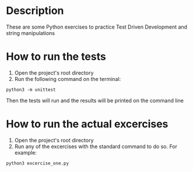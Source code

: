 # Description
These are some Python exercises to practice 
Test Driven Development and string manipulations

# How to run the tests
1) Open the project's root directory
2) Run the following command on the terminal:
```
python3 -m unittest
```

Then the tests will run and the results will be printed on the command line

# How to run the actual excercises
1) Open the project's root directory
2) Run any of the excercises with the standard command to do so. For example: 
```
python3 excercise_one.py
```
